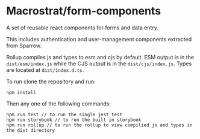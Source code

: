 # Macrostrat/form-components

A set of reusable react components for forms and data entry.

This includes authentication and user-management components extracted from
Sparrow.

Rollup compiles js and types to esm and cjs by default. ESM output is in the
`dist/esm/index.js` while the CJS output is in the `dist/cjs/index.js`. Types
are located at `dist/index.d.ts`.

To run clone the repository and run:

```
npm install
```

Then any one of the following commands:

```
npm run test // to run the single jest test
npm run storybook // to run the built in storybook
npm run rollup // to run the rollup to view compilied js and types in the dist directory
```
